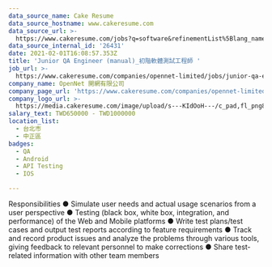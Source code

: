 ```yaml
---
data_source_name: Cake Resume
data_source_hostname: www.cakeresume.com
data_source_url: >-
  https://www.cakeresume.com/jobs?q=software&refinementList%5Blang_name%5D%5B0%5D=English&refinementList%5Bsalary_type%5D=per_year&range%5Bsalary_range%5D%5Bmin%5D=1000000&page=2
data_source_internal_id: '26431'
date: 2021-02-01T16:08:57.353Z
title: 'Junior QA Engineer (manual)_初階軟體測試工程師 '
job_url: >-
  https://www.cakeresume.com/companies/opennet-limited/jobs/junior-qa-engineer-manual-_software-test-engineer
company_name: OpenNet 開網有限公司
company_page_url: 'https://www.cakeresume.com/companies/opennet-limited'
company_logo_url: >-
  https://media.cakeresume.com/image/upload/s---KIdOoH---/c_pad,fl_png8,h_200,w_200/v1574663536/bzaybcelyff1kqaqhhmr.png
salary_text: TWD650000 - TWD1000000
location_list:
  - 台北市
  - 中正區
badges:
  - QA
  - Android
  - API Testing
  - IOS

---
```


Responsibilities ● Simulate user needs and actual usage scenarios from a user perspective ● Testing (black box, white box, integration, and performance) of the Web and Mobile platforms ● Write test plans/test cases and output test reports according to feature requirements ● Track and record product issues and analyze the problems through various tools, giving feedback to relevant personnel to make corrections ● Share test-related information with other team members